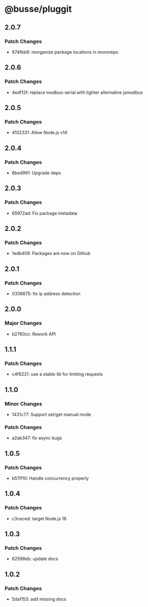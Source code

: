 # @busse/pluggit

## 2.0.7

### Patch Changes

- 874fbb6: reorganize package locations in monorepo

## 2.0.6

### Patch Changes

- 4edf12f: replace modbus-serial with lighter alternative jsmodbus

## 2.0.5

### Patch Changes

- 4102331: Allow Node.js v14

## 2.0.4

### Patch Changes

- 6bed991: Upgrade deps

## 2.0.3

### Patch Changes

- 65972ad: Fix package metadata

## 2.0.2

### Patch Changes

- 1edb409: Packages are now on Github

## 2.0.1

### Patch Changes

- 0336675: fix ip address detection

## 2.0.0

### Major Changes

- b2760cc: Rework API

## 1.1.1

### Patch Changes

- c4f6221: use a stable lib for limiting requests

## 1.1.0

### Minor Changes

- 1431c77: Support set/get manual mode

### Patch Changes

- a2ab347: fix async bugs

## 1.0.5

### Patch Changes

- b511f10: Handle concurrency properly

## 1.0.4

### Patch Changes

- c3ceced: target Node.js 16

## 1.0.3

### Patch Changes

- 62598eb: update docs

## 1.0.2

### Patch Changes

- 5da1153: add missing docs
